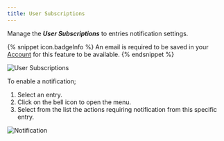 ```yaml
---
title: User Subscriptions
---
```

Manage the ***User Subscriptions*** to entries notification settings.  

{% snippet icon.badgeInfo %} 
An email is required to be saved in your [Account](/server/web-interface/account-menu/edit-account/) for this feature to be available. 
{% endsnippet %}

![User Subscriptions](/img/en/server/serverop4024.png)
 
To enable a notification;  

1. Select an entry. 
1. Click on the bell icon to open the menu. 
1. Select from the list the actions requiring notification from this specific entry.  

![Notification](/img/en/server/serverop4001.png)

